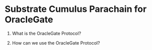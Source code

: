 # Substrate Cumulus Parachain for OracleGate

1. What is the OracleGate Protocol?


2. How can we use the OracleGate Protocol?

